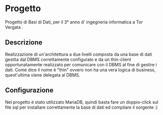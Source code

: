 # Progetto
Progetto di Basi di Dati, per il 3° anno d' ingegneria informatica a Tor Vergata .


## Descrizione
Realizzazione di un'architettura a due livelli composta da una base di dati gestita dal DBMS correttamente configurato e da un thin-client opportunatamente realizzato per comunicare con il DBMS al fine di gestire i dati. Come dice il nome è "thin" ovvero non ha una vera logica di business, quest'ultima viene delegata al DBMS.

## Configurazione
Nel progetto è stato utilizzato MariaDB, quindi basta fare un doppio-click sul file sql per installare correttamente la base di dati ed compilare il sorgente :)
